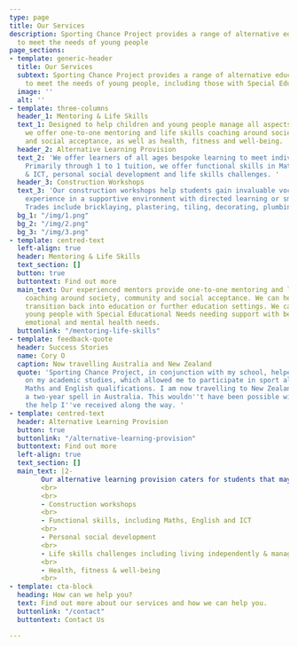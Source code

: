 ```yaml
---
type: page
title: Our Services
description: Sporting Chance Project provides a range of alternative education services
  to meet the needs of young people
page_sections:
- template: generic-header
  title: Our Services
  subtext: Sporting Chance Project provides a range of alternative education services
    to meet the needs of young people, including those with Special Educational Needs.
  image: ''
  alt: ''
- template: three-columns
  header_1: Mentoring & Life Skills
  text_1: Designed to help children and young people manage all aspects of their life,
    we offer one-to-one mentoring and life skills coaching around society, community
    and social acceptance, as well as health, fitness and well-being.
  header_2: Alternative Learning Provision
  text_2: 'We offer learners of all ages bespoke learning to meet individual needs.
    Primarily through 1 to 1 tuition, we offer functional skills in Maths, English
    & ICT, personal social development and life skills challenges. '
  header_3: Construction Workshops
  text_3: 'Our construction workshops help students gain invaluable vocational hands-on
    experience in a supportive environment with directed learning or small groups.
    Trades include bricklaying, plastering, tiling, decorating, plumbing and more. '
  bg_1: "/img/1.png"
  bg_2: "/img/2.png"
  bg_3: "/img/3.png"
- template: centred-text
  left-align: true
  header: Mentoring & Life Skills
  text_section: []
  button: true
  buttontext: Find out more
  main_text: Our experienced mentors provide one-to-one mentoring and life skills
    coaching around society, community and social acceptance. We can help young people
    transition back into education or further education settings. We can also support
    young people with Special Educational Needs needing support with behaviour, social,
    emotional and mental health needs.
  buttonlink: "/mentoring-life-skills"
- template: feedback-quote
  header: Success Stories
  name: Cory O
  caption: Now travelling Australia and New Zealand
  quote: 'Sporting Chance Project, in conjunction with my school, helped me to focus
    on my academic studies, which allowed me to participate in sport alongside my
    Maths and English qualifications. I am now travelling to New Zealand following
    a two-year spell in Australia. This wouldn''t have been possible without all of
    the help I''ve received along the way. '
- template: centred-text
  header: Alternative Learning Provision
  button: true
  buttonlink: "/alternative-learning-provision"
  buttontext: Find out more
  left-align: true
  text_section: []
  main_text: |2-
        Our alternative learning provision caters for students that may not engage with traditional classroom learning. Our specialist education site in Bristol offers a supportive environment with directed learning provided one-to-one or in small groups. Young learners can use their skills and qualification to go on to an apprenticeship, further education or employment. We offer:
        <br>
        <br>
        - Construction workshops
        <br>
        - Functional skills, including Maths, English and ICT
        <br>
        - Personal social development
        <br>
        - Life skills challenges including living independently & managing money
        <br>
        - Health, fitness & well-being
        <br>
- template: cta-block
  heading: How can we help you?
  text: Find out more about our services and how we can help you.
  buttonlink: "/contact"
  buttontext: Contact Us

---
```

